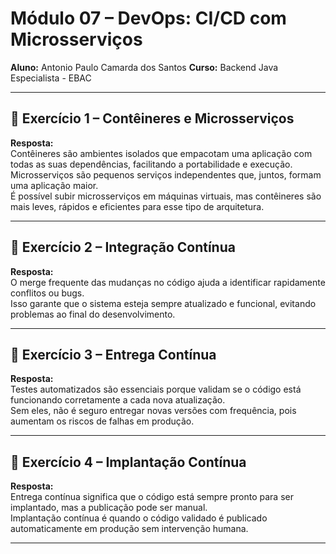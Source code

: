 # Módulo 07 – DevOps: CI/CD com Microsserviços

**Aluno:** Antonio Paulo Camarda dos Santos
**Curso:** Backend Java Especialista - EBAC

---

## 📌 Exercício 1 – Contêineres e Microsserviços

**Resposta:**  
Contêineres são ambientes isolados que empacotam uma aplicação com todas as suas dependências, facilitando a portabilidade e execução.  
Microsserviços são pequenos serviços independentes que, juntos, formam uma aplicação maior.  
É possível subir microsserviços em máquinas virtuais, mas contêineres são mais leves, rápidos e eficientes para esse tipo de arquitetura.

---

## 📌 Exercício 2 – Integração Contínua

**Resposta:**  
O merge frequente das mudanças no código ajuda a identificar rapidamente conflitos ou bugs.  
Isso garante que o sistema esteja sempre atualizado e funcional, evitando problemas ao final do desenvolvimento.

---

## 📌 Exercício 3 – Entrega Contínua

**Resposta:**  
Testes automatizados são essenciais porque validam se o código está funcionando corretamente a cada nova atualização.  
Sem eles, não é seguro entregar novas versões com frequência, pois aumentam os riscos de falhas em produção.

---

## 📌 Exercício 4 – Implantação Contínua

**Resposta:**  
Entrega contínua significa que o código está sempre pronto para ser implantado, mas a publicação pode ser manual.  
Implantação contínua é quando o código validado é publicado automaticamente em produção sem intervenção humana.

---
